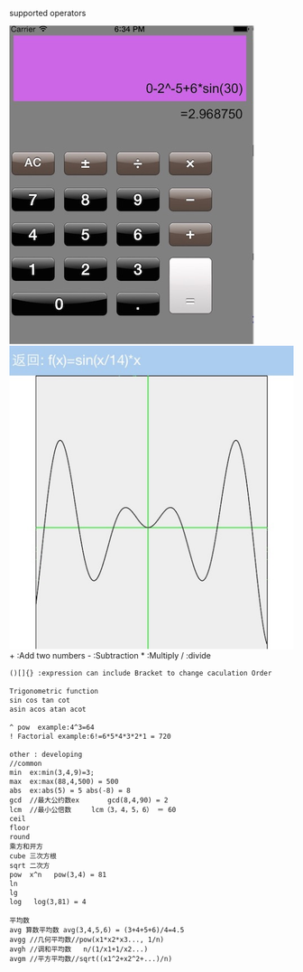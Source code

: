 supported operators

![Screen shot](https://github.com/degjeg/SuperCaculator/blob/master/screenshot/Screenshot1.png)
![Screen shot](https://github.com/degjeg/SuperCaculator/blob/master/screenshot/Screenshot2.png)   
    +  :Add two numbers
    -  :Subtraction
    *  :Multiply
    /  :divide
    
    ()[]{} :expression can include Bracket to change caculation Order

    Trigonometric function
    sin cos tan cot
    asin acos atan acot
    
    ^ pow  example:4^3=64
    ! Factorial example:6!=6*5*4*3*2*1 = 720
    
    other : developing
    //common
    min  ex:min(3,4,9)=3;
    max  ex:max(88,4,500) = 500
    abs  ex:abs(5) = 5 abs(-8) = 8
    gcd  //最大公约数ex       gcd(8,4,90) = 2
    lcm  //最小公倍数     lcm（3，4，5，6） ＝ 60
    ceil
    floor
    round 
    乘方和开方
    cube 三次方根
    sqrt 二次方
    pow  x^n   pow(3,4) = 81
    ln
    lg
    log   log(3,81) = 4
    
    平均数
    avg 算数平均数 avg(3,4,5,6) = (3+4+5+6)/4=4.5
    avgg //几何平均数//pow(x1*x2*x3..., 1/n)
    avgh //调和平均数   n/(1/x1+1/x2...)
    avgm //平方平均数//sqrt((x1^2+x2^2+...)/n)

    

  
